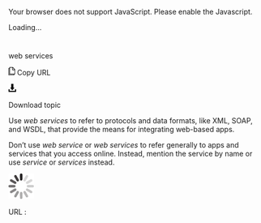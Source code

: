 ﻿Your browser does not support JavaScript. Please enable the Javascript.

Loading...

# 

web services

![Copy URL](media/web-services/Copy.png)
Copy URL

![Download](media/web-services/Download.png)

Download topic

Use *web services* to refer to protocols and data formats, like XML, SOAP, and WSDL, that provide the means for integrating web-based apps. 

Don’t use *web service* or *web services* to refer generally to apps and services that you access online. Instead, mention the service by name or use *service* or *services* instead.

![In progress](media/web-services/activity-large.gif)

URL :
